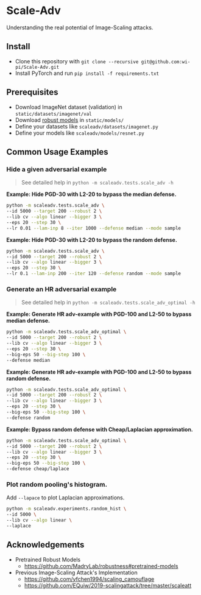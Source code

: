 # Scale-Adv

Understanding the real potential of Image-Scaling attacks.

## Install

* Clone this repository with `git clone --recursive git@github.com:wi-pi/Scale-Adv.git`
* Install PyTorch and run `pip install -f requirements.txt`

## Prerequisites

* Download ImageNet dataset (validation) in `static/datasets/imagenet/val`
* Download [robust models](https://github.com/MadryLab/robustness#pretrained-models) in `static/models/`
* Define your datasets like `scaleadv/datasets/imagenet.py`
* Define your models like `scaleadv/models/resnet.py`

## Common Usage Examples

### Hide a given adversarial example

> See detailed help in `python -m scaleadv.tests.scale_adv -h`

**Example: Hide PGD-30 with L2-20 to bypass the median defense.**

```sh
python -m scaleadv.tests.scale_adv \
--id 5000 --target 200 --robust 2 \
--lib cv --algo linear --bigger 3 \
--eps 20 --step 30 \
--lr 0.01 --lam-inp 8 --iter 1000 --defense median --mode sample
```

**Example: Hide PGD-30 with L2-20 to bypass the random defense.**

```sh
python -m scaleadv.tests.scale_adv \
--id 5000 --target 200 --robust 2 \
--lib cv --algo linear --bigger 3 \
--eps 20 --step 30 \
--lr 0.1 --lam-inp 200 --iter 120 --defense random --mode sample
```

### Generate an HR adversarial example

> See detailed help in `python -m scaleadv.tests.scale_adv_optimal -h`

**Example: Generate HR adv-example with PGD-100 and L2-50 to bypass median defense.**

```sh
python -m scaleadv.tests.scale_adv_optimal \
--id 5000 --target 200 --robust 2 \
--lib cv --algo linear --bigger 3 \
--eps 20 --step 30 \
--big-eps 50 --big-step 100 \
--defense median
```

**Example: Generate HR adv-example with PGD-100 and L2-50 to bypass random defense.**

```sh
python -m scaleadv.tests.scale_adv_optimal \
--id 5000 --target 200 --robust 2 \
--lib cv --algo linear --bigger 3 \
--eps 20 --step 30 \
--big-eps 50 --big-step 100 \
--defense random
```

**Example: Bypass random defense with Cheap/Laplacian approximation.**

```sh
python -m scaleadv.tests.scale_adv_optimal \
--id 5000 --target 200 --robust 2 \
--lib cv --algo linear --bigger 3 \
--eps 20 --step 30 \
--big-eps 50 --big-step 100 \
--defense cheap/laplace
```

### Plot random pooling's histogram.

Add `--lapace` to plot Laplacian approximations.

```sh
python -m scaleadv.experiments.random_hist \
--id 5000 \
--lib cv --algo linear \
--laplace
```

## Acknowledgements

* Pretrained Robust Models
  * https://github.com/MadryLab/robustness#pretrained-models
* Previous Image-Scaling Attack's Implementation
  * https://github.com/yfchen1994/scaling_camouflage
  * https://github.com/EQuiw/2019-scalingattack/tree/master/scaleatt
